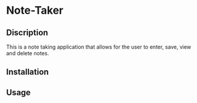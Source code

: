 # Note-Taker

## Discription
This is a note taking application that allows for the user to enter, save, view and delete notes.

## Installation


## Usage
